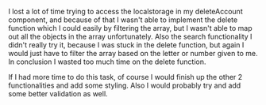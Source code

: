 I lost a lot of time trying to access the localstorage in my deleteAccount component, and because of that I wasn't able to implement the delete function which I could easily by filtering the array, but I wasn't able to map out all the objects in the array unfortunately. Also the search functionality I didn't really try it, because I was stuck in the delete function, but again I would just have to filter the array based on the letter or number given to me. In conclusion I wasted too much time on the delete function.

If I had more time to do this task, of course I would finish up the other 2 functionalities and add some styling. Also I would probably try and add some better validation as well.
